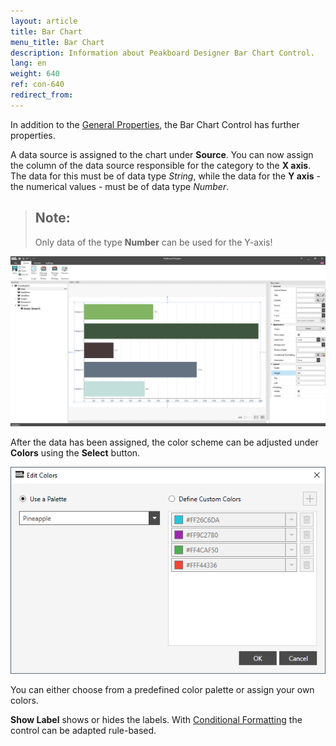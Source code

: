 ```yaml
---
layout: article
title: Bar Chart
menu_title: Bar Chart
description: Information about Peakboard Designer Bar Chart Control.
lang: en
weight: 640
ref: con-640
redirect_from:
---
```

In addition to the [General Properties](https://help.peakboard.com/controls/en-general-properties.html), the Bar Chart Control has further properties.

A data source is assigned to the chart under **Source**.
You can now assign the column of the data source responsible for the category to the **X axis**.
The data for this must be of data type *String*, while the data for the **Y axis** - the numerical values - must be of data type *Number*.

> ## Note:
>
> Only data of the type **Number** can be used for the Y-axis!

![Bar Chart](/assets/images/Controls/barchart/barchart01.png)

After the data has been assigned, the color scheme can be adjusted under **Colors** using the **Select** button.

![Bar Chart Color](/assets/images/Controls/barchart/barchart02.png)

You can either choose from a predefined color palette or assign your own colors.

**Show Label** shows or hides the labels.
With [Conditional Formatting](/controls/en-cf.html) the control can be adapted rule-based.